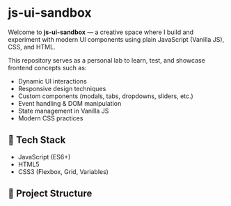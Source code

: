 # js-ui-sandbox

Welcome to **js-ui-sandbox** — a creative space where I build and experiment with modern UI components using plain JavaScript (Vanilla JS), CSS, and HTML.

This repository serves as a personal lab to learn, test, and showcase frontend concepts such as:

- Dynamic UI interactions
- Responsive design techniques
- Custom components (modals, tabs, dropdowns, sliders, etc.)
- Event handling & DOM manipulation
- State management in Vanilla JS
- Modern CSS practices

## 🔧 Tech Stack
- JavaScript (ES6+)
- HTML5
- CSS3 (Flexbox, Grid, Variables)

## 📁 Project Structure

